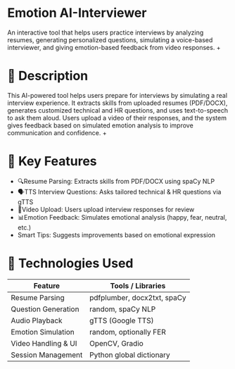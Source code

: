 
 #  Emotion AI-Interviewer
An interactive tool that helps users practice interviews by analyzing resumes, generating personalized questions, simulating a voice-based interviewer, and giving emotion-based feedback from video responses.
+
 # 📝 Description 
This AI-powered tool helps users prepare for interviews by simulating a real interview experience. It extracts skills from uploaded resumes (PDF/DOCX), generates customized technical and HR questions, and uses text-to-speech to ask them aloud. Users upload a video of their responses, and the system gives feedback based on simulated emotion analysis to improve communication and confidence.
+
 # 🚀 Key Features
- 🔍Resume Parsing: Extracts skills from PDF/DOCX using spaCy NLP
- 🗣TTS Interview Questions: Asks tailored technical & HR questions via gTTS
- 🎤Video Upload: Users upload interview responses for review
- 📊Emotion Feedback: Simulates emotional analysis (happy, fear, neutral, etc.)
- Smart Tips: Suggests improvements based on emotional expression

 # 🧠 Technologies Used
| Feature                | Tools / Libraries                |
|------------------------|----------------------------------|
| Resume Parsing         | pdfplumber, docx2txt, spaCy |
| Question Generation    | random, spaCy NLP            |
| Audio Playback         | gTTS (Google TTS)              |
| Emotion Simulation     | random, optionally FER       |
| Video Handling & UI    | OpenCV, Gradio               |
| Session Management     | Python global dictionary         |





